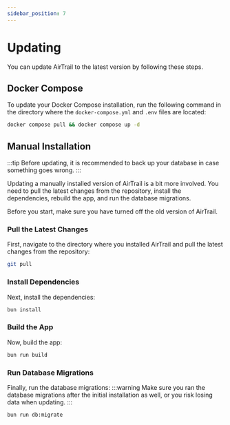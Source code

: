 ```yaml
---
sidebar_position: 7
---
```


# Updating

You can update AirTrail to the latest version by following these steps.

## Docker Compose

To update your Docker Compose installation, run the following command in the directory where the `docker-compose.yml`
and `.env` files are located:

```bash title="Update AirTrail"
docker compose pull && docker compose up -d
```

## Manual Installation

:::tip
Before updating, it is recommended to back up your database in case something goes wrong.
:::

Updating a manually installed version of AirTrail is a bit more involved. You need to pull the latest changes from the
repository, install the dependencies, rebuild the app, and run the database migrations.

Before you start, make sure you have turned off the old version of AirTrail.

### Pull the Latest Changes

First, navigate to the directory where you installed AirTrail and pull the latest changes from the repository:

```bash title="Pull the latest changes"
git pull
```

### Install Dependencies

Next, install the dependencies:

```bash title="Install the dependencies"
bun install
```

### Build the App

Now, build the app:

```bash title="Build the app"
bun run build
```

### Run Database Migrations

Finally, run the database migrations:
:::warning
Make sure you ran the database migrations after the initial installation as well, or you risk losing data when updating.
:::

```bash title="Run the database migrations"
bun run db:migrate
```

